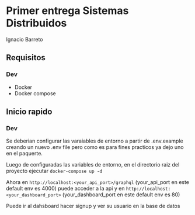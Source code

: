 # Primer entrega Sistemas Distribuidos

Ignacio Barreto

## Requisitos

### Dev

- Docker
- Docker compose

## Inicio rapido

### Dev

Se deberian configurar las varaiables de entorno a partir de .env.example creando un nuevo .env file pero como es para fines practicos ya dejo uno en el paquerte.

Luego de configuradas las variables de entorno, en el directorio raiz del proyecto ejecutar `docker-compose up -d`

Ahora en `http://localhost:<your_api_port>/graphql` (your_api_port en este default env es 4000) puede acceder a la api y en `http://localhost:<your_dashboard_port>` (your_dashboard_port  en este default env es 80)

Puede ir al dahsboard hacer signup y ver su usuario en la base de datos